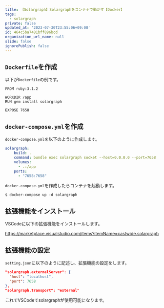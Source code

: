 ```yaml
---
title: 【Solargraph】Solargraphをコンテナで動かす【Docker】
tags:
  - solargraph
private: false
updated_at: '2023-07-30T23:55:06+09:00'
id: 464c5ba7481bff896bcd
organization_url_name: null
slide: false
ignorePublish: false
---
```


## `Dockerfile`を作成
以下が`Dockerfile`の例です。
```Dockerfile:Dockerfile
FROM ruby:3.1.2

WORKDIR /app
RUN gem install solargraph

EXPOSE 7658
```

## `docker-compose.yml`を作成
`docker-compose.yml`を以下のように作成します。

```docker-compose.yml
solargraph:
    build: .
    command: bundle exec solargraph socket --host=0.0.0.0 --port=7658
    volumes:
      - .:/app
    ports:
      - "7658:7658"
```

`docker-compose.yml`を作成したらコンテナを起動します。

```:ターミナル
$ docker-compose up -d solargraph
```

## 拡張機能をインストール
VSCodeに以下の拡張機能をインストールします。

https://marketplace.visualstudio.com/items?itemName=castwide.solargraph

## 拡張機能の設定
`setting.json`に以下のように記述し、拡張機能の設定をします。

```setting.json
"solargraph.externalServer": {
  "host": "localhost",
  "port": 7658
},
"solargraph.transport": "external"
```
これでVSCodeでsolargraphが使用可能になります。
